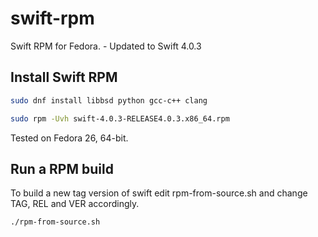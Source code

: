 # swift-rpm
Swift RPM for Fedora. - Updated to Swift 4.0.3

## Install Swift RPM
```bash
sudo dnf install libbsd python gcc-c++ clang

sudo rpm -Uvh swift-4.0.3-RELEASE4.0.3.x86_64.rpm
```
Tested on Fedora 26, 64-bit.


## Run a RPM build

To build a new tag version of swift edit rpm-from-source.sh and change TAG, REL and VER accordingly.
```bash
./rpm-from-source.sh
```
